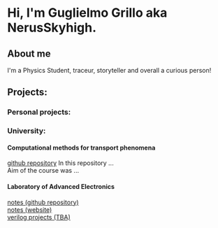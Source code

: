 # Hi, I'm Guglielmo Grillo aka NerusSkyhigh.

## About me
I'm a Physics Student, traceur, storyteller and overall a curious person!


## Projects:

### Personal projects:

### University:

#### Computational methods for transport phenomena
[github repository](https://github.com/NerusSkyhigh/CMfTP)
In this repository ...  
Aim of the course was ...

#### Laboratory of Advanced Electronics
[notes (github repository)](https://github.com/NerusSkyhigh/Advanced-Electronics)  
[notes (website)](https://nerusskyhigh.github.io/Advanced-Electronics/README.html)  
[verilog projects (TBA)](.)  


<!-- I believe that life can arise only from the opposites and, because of that, our lives are full of conflicts: love and differences, passions and work, play and study. Sometimes I feel that one life is not enough to do everything I wish to do. Yet, there is hope. If only I manage to find a balance between all these opposite forces. This is a portfolio where I collect all the things I do while trying to find balance. -->

<!--
- 🔭 I just launched my first course: [Become A VS Code SuperHero!][course]!
- 🌱 I’m currently learning everything 🤣
- 👯 I’m looking to collaborate with other content creators
- 🥅 2020 Goals: Contribute more to Open Source projects
- ⚡ Fun fact: I love to draw and play guitar / drums
-->


<!--
## University 📖
I'm currently getting a Master Degree in Physics. My specialisation path is Statistical Mechanics with a focus on computational methods. I choose this path because...

---

## Progetto Apollo 🚀

PA
---

## Work 💡

Some
---

## Parkour 🏃🔥
After spending many years without finding something I enjoy doing, I came across parkour in my second year of University. It was a revelation: parkour is freedom, rules and challenges all at the same time. I'm not a pro, but I never miss an opportunity to challenge myself. My next goal is to manage to perform a front flip. During these times where gatherings are not the best idea, I tend to work out at home to be ready when we will be able to train outside once again.

---

## Videogames 🎮
Games are a big part of my life because they represent how I aim to live my life: with a good story worth to be told, challenging and always with more room for improvement.

Lately I've been playing a lot of Doom Eternal, right now my goal is to beat again the DLC at Nightmare without using the Sentinel Armor during the last boss battle.

<details>
  <summary>Other games I loved, in no particular order, are:</summary>
  <img alt="Hollow Knight" width="184px" height="69px" src="assets/games/hollowknight.jpg" />
  <img alt="Sekiro™: Shadows Die Twice" width="184px" height="69px" src="assets/games/sekiro.jpg" />
  <img alt="Celeste" width="184px" height="69px" src="assets/games/celeste.jpg" />
  <img alt="Dark Souls" width="184px" height="69px" src="assets/games/darksouls.jpg" />
  <img alt="Portal 1&2" width="184px" height="69px" src="assets/games/portal2.jpg" />
  <img alt="Half Life Series" width="184px" height="69px" src="assets/games/hl2.jpg" />
</details>

---


## Connect with me:

[<img align="left" alt="." width="22px" src="https://raw.githubusercontent.com/iconic/open-iconic/master/svg/globe.svg" />][website]
[<img align="left" alt="Guglielmo Grillo | LinkedIn" width="22px" src="https://cdn.jsdelivr.net/npm/simple-icons@v3/icons/linkedin.svg" />][linkedin]
[<img align="left" alt="nerusskyhigh | Instagram" width="22px" src="https://cdn.jsdelivr.net/npm/simple-icons@v3/icons/instagram.svg" />][instagram]
[<img align="left" alt="nerusskyhigh | Twitter" width="22px" src="https://cdn.jsdelivr.net/npm/simple-icons@v3/icons/twitter.svg" />][twitter]


<br />

## Languages and Tools:

[<img align="left" alt="Python" width="26px" src="assets/icons/python.svg" />][website]

<!-- https://simpleicons.org/ -->


[website]: https://nerusskyhigh.github.io/
[twitter]: https://twitter.com/nerusskyhigh
[instagram]: https://www.instagram.com/_sir_gg_/
[linkedin]: https://www.linkedin.com/in/guglielmo-grillo/
